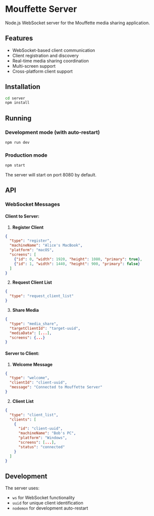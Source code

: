 # Mouffette Server

Node.js WebSocket server for the Mouffette media sharing application.

## Features

- WebSocket-based client communication
- Client registration and discovery
- Real-time media sharing coordination
- Multi-screen support
- Cross-platform client support

## Installation

```bash
cd server
npm install
```

## Running

### Development mode (with auto-restart)
```bash
npm run dev
```

### Production mode
```bash
npm start
```

The server will start on port 8080 by default.

## API

### WebSocket Messages

#### Client to Server:

1. **Register Client**
```json
{
  "type": "register",
  "machineName": "Alice's MacBook",
  "platform": "macOS",
  "screens": [
    {"id": 0, "width": 1920, "height": 1080, "primary": true},
    {"id": 1, "width": 1440, "height": 900, "primary": false}
  ]
}
```

2. **Request Client List**
```json
{
  "type": "request_client_list"
}
```

3. **Share Media**
```json
{
  "type": "media_share",
  "targetClientId": "target-uuid",
  "mediaData": [...],
  "screens": {...}
}
```

#### Server to Client:

1. **Welcome Message**
```json
{
  "type": "welcome",
  "clientId": "client-uuid",
  "message": "Connected to Mouffette Server"
}
```

2. **Client List**
```json
{
  "type": "client_list",
  "clients": [
    {
      "id": "client-uuid",
      "machineName": "Bob's PC",
      "platform": "Windows",
      "screens": [...],
      "status": "connected"
    }
  ]
}
```

## Development

The server uses:
- `ws` for WebSocket functionality
- `uuid` for unique client identification
- `nodemon` for development auto-restart
